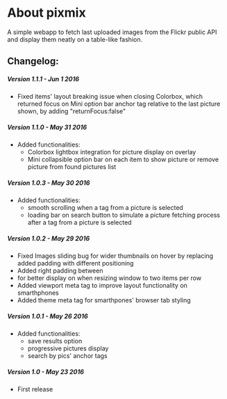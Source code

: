 # About pixmix
A simple webapp to fetch last uploaded images from the Flickr public API and display them neatly on a table-like fashion.

## Changelog:

##### Version 1.1.1 - Jun 1 2016
* Fixed items' layout breaking issue when closing Colorbox, which returned focus on Mini option bar anchor tag relative to the last picture shown, by adding "returnFocus:false"

##### Version 1.1.0 - May 31 2016
* Added functionalities: 
  + Colorbox lightbox integration for picture display on overlay <div>
  + Mini collapsible option bar on each item to show picture or remove picture from found pictures list 

##### Version 1.0.3 - May 30 2016
* Added functionalities:
  + smooth scrolling when a tag from a picture is selected
  + loading bar on search button to simulate a picture fetching process after a tag from a picture is selected

##### Version 1.0.2 - May 29 2016
* Fixed Images sliding bug for wider thumbnails on hover by replacing added padding with different positioning
* Added right padding between <li> for better display on when resizing window to two items per row
* Added viewport meta tag to improve layout functionality on smarthphones
* Added theme meta tag for smarthpones' browser tab styling

##### Version 1.0.1 - May 26 2016
* Added functionalities:
  + save results option
  + progressive pictures display 
  + search by pics' anchor tags

##### Version 1.0 - May 23 2016
* First release
